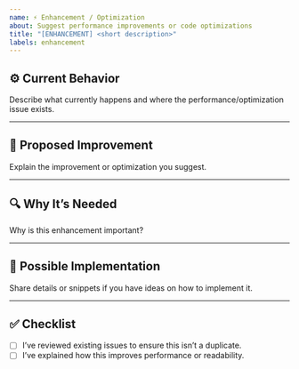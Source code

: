 ```yaml
---
name: ⚡ Enhancement / Optimization
about: Suggest performance improvements or code optimizations
title: "[ENHANCEMENT] <short description>"
labels: enhancement
---
```


## ⚙️ Current Behavior

Describe what currently happens and where the performance/optimization issue exists.

---

## 🚀 Proposed Improvement

Explain the improvement or optimization you suggest.

---

## 🔍 Why It’s Needed

Why is this enhancement important?

---

## 🧩 Possible Implementation

Share details or snippets if you have ideas on how to implement it.

---

## ✅ Checklist

- [ ] I’ve reviewed existing issues to ensure this isn’t a duplicate.  
- [ ] I’ve explained how this improves performance or readability.  
